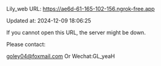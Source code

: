Lily_web URL: https://ae6d-61-165-102-156.ngrok-free.app

Updated at: 2024-12-09 18:06:25

If you cannot open this URL, the server might be down.

Please contact: 

goley04@foxmail.com Or Wechat:GL_yeaH